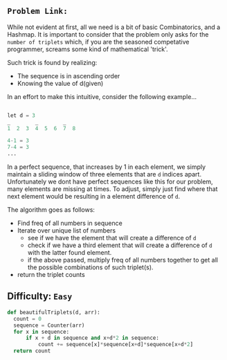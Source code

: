 ## `Problem Link:`

While not evident at first, all we need is a bit of basic Combinatorics, and a Hashmap. It is important to consider that the problem only asks for the `number of triplets` which, if you are the seasoned competative programmer, screams some kind of mathematical 'trick'. 

Such trick is found by realizing:
- The sequence is in ascending order
- Knowing the value of d(given)

In an effort to make this intuitive, consider the following example...

```python

let d = 3
_        _        _
1  2  3  4  5  6  7  8

4-1 = 3
7-4 = 3
...

```
In a perfect sequence, that increases by 1 in each element, we simply maintain a sliding window of three elements that are `d` indices apart.
Unfortunately we dont have perfect sequences like this for our problem, many elements are missing at times. To adjust, simply just find where that next element would be resulting in a element difference of `d`. 

The algorithm goes as follows:
- Find freq of all numbers in sequence
- Iterate over unique list of numbers
  - see if we have the element that will create a difference of `d`
  - check if we have a third element that will create a difference of `d` with the latter found element.
  - if the above passed, multiply freq of all numbers together to get all the possible combinations of such triplet(s).
- return the triplet counts





## Difficulty: `Easy`


  ```python
def beautifulTriplets(d, arr):
    count = 0
    sequence = Counter(arr)
    for x in sequence:
        if x + d in sequence and x+d*2 in sequence:
            count += sequence[x]*sequence[x+d]*sequence[x+d*2]
    return count
```
